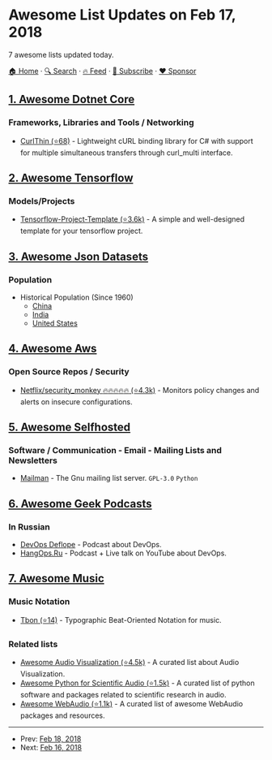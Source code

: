 # Awesome List Updates on Feb 17, 2018

7 awesome lists updated today.

[🏠 Home](/README.md) · [🔍 Search](https://www.trackawesomelist.com/search/) · [🔥 Feed](https://www.trackawesomelist.com/rss.xml) · [📮 Subscribe](https://trackawesomelist.us17.list-manage.com/subscribe?u=d2f0117aa829c83a63ec63c2f&id=36a103854c) · [❤️  Sponsor](https://github.com/sponsors/theowenyoung)



## [1. Awesome Dotnet Core](/content/thangchung/awesome-dotnet-core/README.md)

### Frameworks, Libraries and Tools / Networking

*   [CurlThin (⭐68)](https://github.com/stil/CurlThin) - Lightweight cURL binding library for C# with support for multiple simultaneous transfers through curl\_multi interface.

## [2. Awesome Tensorflow](/content/jtoy/awesome-tensorflow/README.md)

### Models/Projects

*   [Tensorflow-Project-Template (⭐3.6k)](https://github.com/Mrgemy95/Tensorflow-Project-Template) - A simple and well-designed template for your tensorflow project.

## [3. Awesome Json Datasets](/content/jdorfman/awesome-json-datasets/README.md)

### Population

*   Historical Population (Since 1960)
    *   [China](http://api.worldbank.org/countries/CHN/indicators/SP.POP.TOTL?per_page=5000\&format=json)
    *   [India](http://api.worldbank.org/countries/IND/indicators/SP.POP.TOTL?per_page=5000\&format=json)
    *   [United States](http://api.worldbank.org/countries/USA/indicators/SP.POP.TOTL?per_page=5000\&format=json)

## [4. Awesome Aws](/content/donnemartin/awesome-aws/README.md)

### Open Source Repos / Security

*   [Netflix/security\_monkey :fire::fire::fire::fire::fire: (⭐4.3k)](https://github.com/Netflix/security_monkey) - Monitors policy changes and alerts on insecure configurations.

## [5. Awesome Selfhosted](/content/awesome-selfhosted/awesome-selfhosted/README.md)

### Software / Communication - Email - Mailing Lists and Newsletters

*   [Mailman](https://www.gnu.org/software/mailman/) - The Gnu mailing list server. `GPL-3.0` `Python`

## [6. Awesome Geek Podcasts](/content/ayr-ton/awesome-geek-podcasts/README.md)

### In Russian

*   [DevOps Deflope](https://devopsdeflope.ru/) - Podcast about DevOps.
*   [HangOps.Ru](https://www.youtube.com/channel/UCr5mwN4AKxiYxysr8PeQdaA/feed) - Podcast + Live talk on YouTube about DevOps.

## [7. Awesome Music](/content/ciconia/awesome-music/README.md)

### Music Notation

*   [Tbon (⭐14)](https://github.com/Michael-F-Ellis/tbon) - Typographic Beat-Oriented Notation for music.

### Related lists

*   [Awesome Audio Visualization (⭐4.5k)](https://github.com/willianjusten/awesome-audio-visualization) - A curated list about Audio Visualization.
*   [Awesome Python for Scientific Audio (⭐1.5k)](https://github.com/faroit/awesome-python-scientific-audio) - A curated list of python software and packages related to scientific research in audio.
*   [Awesome WebAudio (⭐1.1k)](https://github.com/notthetup/awesome-webaudio) - A curated list of awesome WebAudio packages and resources.

---

- Prev: [Feb 18, 2018](/content/2018/02/18/README.md)
- Next: [Feb 16, 2018](/content/2018/02/16/README.md)